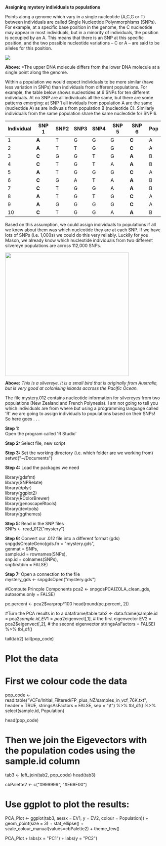 **Assigning mystery individuals to populations**

Points along a genome which vary in a single nucleotide (A,C,G or T) between individuals are called Single Nucleotide Polynmorphisms (SNPs). For example, at a specific base position in the genome, the C nucleotide may appear in most individuals, but in a minority of individuals, the position is occupied by an A. This means that there is an SNP at this specific position, and the two possible nucleotide variations – C or A – are said to be alleles for this position.

<img src="https://upload.wikimedia.org/wikipedia/commons/thumb/2/2e/Dna-SNP.svg/457px-Dna-SNP.svg.png">

**Above:** *The upper DNA molecule differs from the lower DNA molecule at a single point along the genome.

Within a population we would expect individuals to be more similar (have less variation in SNPs) than individuals from different populations. For example, the table below shows nucleotides at 6 SNPs for ten different individuals. At no SNP are all individuals all the same, but there are some patterns emerging: at SNP 1 all inviduals from population A are the same (nucleotide A) as are indivuals from population B (nucleotide C). Similarly individuals from the same population share the same nucleotide for SNP 6. 

| Individual  | SNP 1 | SNP2  | SNP3  | SNP4  | SNP 5 | SNP 6 | Pop |
|-------------|-------|-------|-------|-------|-------|-------|-----|
| 1           | **A** | T     | G     | G     | G     | **C** | A   |
| 2           | **A** | T     | T     | G     | G     | **C** | A   |
| 3           | **C** | G     | G     | T     | G     | **A** | B   |
| 4           | **C** | T     | G     | T     | A     | **A** | B   |
| 5           | **A** | T     | G     | G     | G     | **C** | A   |
| 6           | **C** | G     | A     | T     | A     | **A** | B   |   
| 7           | **C** | T     | G     | G     | A     | **A** | B   |
| 8           | **A** | T     | G     | T     | G     | **C** | A   |
| 9           | **A** | G     | G     | G     | G     | **C** | A   |
| 10          | **C** | T     | G     | G     | A     | **A** | B   |

Based on this assumption, we could assign individuals to populations if all we knew about them was which nucleotide they are at each SNP. If we have lots of SNPs (i.e. 1,000s) we could do this very reliably. Luckily for you Mason, we already know which nucleotide individuals from two different silvereye populations are across 112,000 SNPs. 

<img width="400" src="https://asendellprice.github.io/img/Silvereye_in_hand_1.jpg">

**Above:** *This is a silvereye. It is a small bird that is originally from Australia, but is very good at colonising islands accross the Pacific Ocean.*

The file mystery.012 contains nucleotide information for silvereyes from two populations (New Zealand and French Polynesia). I am not going to tell you which individuals are from where but using a programming language called 'R' we are going to assign individuals to populations based on their SNPs! So here goes . . . 

**Step 1:** <br>
Open the program called 'R Studio' <br>

**Step 2:**
Select file, new script <br>

**Step 3:**
Set the working directory (i.e. which folder are we working from) <br>
setwd("~/Documents") <br>

**Step 4:** Load the packages we need <br>

library(gdsfmt) <br>
library(SNPRelate) <br>
library(dplyr) <br>
library(ggplot2) <br>
library(RColorBrewer) <br>
library(genoscapeRtools) <br>
library(devtools) <br>
library(ggthemes) <br>

**Step 5:** Read in the SNP files <br>
SNPs <- read_012("mystery") <br>

**Step 6:** Convert our .012 file into a different format (gds) <br>
snpgdsCreateGeno(gds.fn = "mystery.gds", <br>
                 genmat = SNPs, <br>
                 sample.id = rownames(SNPs), <br>
                 snp.id = colnames(SNPs), <br>
                 snpfirstdim = FALSE) <br>

**Step 7:** Open a connection to the file <br>
mystery_gds <- snpgdsOpen("mystery.gds")

#Compute Princple Components
pca2 <- snpgdsPCA(ZOLA_clean_gds, autosome.only = FALSE)

pc.percent <- pca2$varprop*100
head(round(pc.percent, 2))

#Turn the PCA results in to a dataframe/table
tab2 <- data.frame(sample.id = pca2$sample.id,
                   EV1 = pca2$eigenvect[,1],    # the first eigenvector
                   EV2 = pca2$eigenvect[,2],    # the second eigenvector
                   stringsAsFactors = FALSE) %>%
  tbl_df()

tail(tab2) tail(pop_code)

# Plot the data
# First we colour code the data
pop_code <- read.table("VCFs/Initial_Filtered/FP_plus_NZ/samples_in_vcf_76K.txt", header = TRUE, 
                       stringsAsFactors = FALSE, sep = "\t") %>% 
  tbl_df() %>% select(sample.id, Population)

head(pop_code)

# Then we join the Eigevectors with the population codes using the sample.id column
tab3 <- left_join(tab2, pop_code) 
head(tab3)

cbPalette2 <- c("#999999", "#E69F00")

# Use ggplot to plot the results:
PCA_Plot <- ggplot(tab3, aes(x = EV1, y = EV2, colour = Population)) +
  geom_point(size = 3) +
  stat_ellipse() +
  scale_colour_manual(values=cbPalette2) +
  theme_few()

PCA_Plot + labs(x = "PC1") + labs(y = "PC2")



